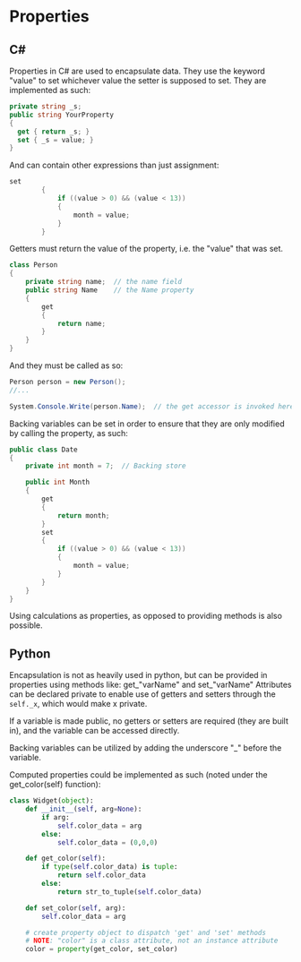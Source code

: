 # Properties

## C#
Properties in C# are used to encapsulate data. They use the keyword "value" to set whichever value the setter is supposed to set.
They are implemented as such:
```c#
private string _s;
public string YourProperty
{
  get { return _s; }
  set { _s = value; }
}
```

And can contain other expressions than just assignment:

```c#
set
        {
            if ((value > 0) && (value < 13))
            {
                month = value;
            }
        }
```

Getters must return the value of the property, i.e. the "value" that was set.
```c#
class Person
{
    private string name;  // the name field
    public string Name    // the Name property
    {
        get
        {
            return name;
        }
    }
}
```
And they must be called as so:
```c#
Person person = new Person();
//...

System.Console.Write(person.Name);  // the get accessor is invoked here
```
Backing variables can be set in order to ensure that they are only modified by calling the property, as such:
```c#
public class Date
{
    private int month = 7;  // Backing store

    public int Month
    {
        get
        {
            return month;
        }
        set
        {
            if ((value > 0) && (value < 13))
            {
                month = value;
            }
        }
    }
}
```
Using calculations as properties, as opposed to providing methods is also possible.

## Python

Encapsulation is not as heavily used in python, but can be provided in properties using methods like: get_"varName" and set_"varName"
Attributes can be declared private to enable use of getters and setters through the ``self._x``, which would make x private.

If a variable is made public, no getters or setters are required (they are built in), and the variable can be accessed directly.

Backing variables can be utilized by adding the underscore "_" before the variable.

Computed properties could be implemented as such (noted under the get_color(self) function):

```python
class Widget(object):
    def __init__(self, arg=None):
        if arg:
            self.color_data = arg
        else:
            self.color_data = (0,0,0)

    def get_color(self):
        if type(self.color_data) is tuple:
            return self.color_data
        else:
            return str_to_tuple(self.color_data)

    def set_color(self, arg):
        self.color_data = arg

    # create property object to dispatch 'get' and 'set' methods
    # NOTE: "color" is a class attribute, not an instance attribute
    color = property(get_color, set_color)
```


